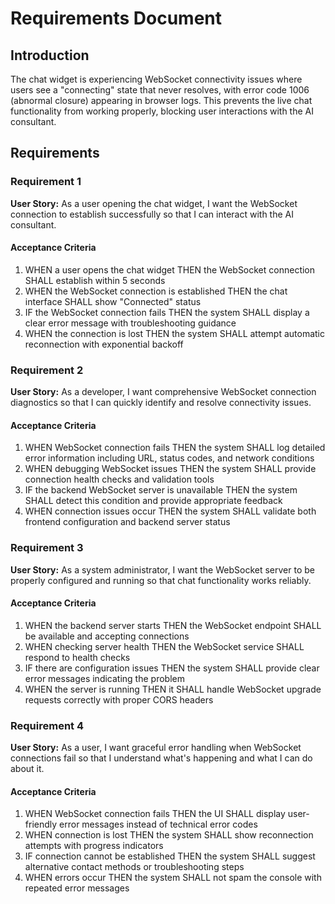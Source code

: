 # Requirements Document

## Introduction

The chat widget is experiencing WebSocket connectivity issues where users see a "connecting" state that never resolves, with error code 1006 (abnormal closure) appearing in browser logs. This prevents the live chat functionality from working properly, blocking user interactions with the AI consultant.

## Requirements

### Requirement 1

**User Story:** As a user opening the chat widget, I want the WebSocket connection to establish successfully so that I can interact with the AI consultant.

#### Acceptance Criteria

1. WHEN a user opens the chat widget THEN the WebSocket connection SHALL establish within 5 seconds
2. WHEN the WebSocket connection is established THEN the chat interface SHALL show "Connected" status
3. IF the WebSocket connection fails THEN the system SHALL display a clear error message with troubleshooting guidance
4. WHEN the connection is lost THEN the system SHALL attempt automatic reconnection with exponential backoff

### Requirement 2

**User Story:** As a developer, I want comprehensive WebSocket connection diagnostics so that I can quickly identify and resolve connectivity issues.

#### Acceptance Criteria

1. WHEN WebSocket connection fails THEN the system SHALL log detailed error information including URL, status codes, and network conditions
2. WHEN debugging WebSocket issues THEN the system SHALL provide connection health checks and validation tools
3. IF the backend WebSocket server is unavailable THEN the system SHALL detect this condition and provide appropriate feedback
4. WHEN connection issues occur THEN the system SHALL validate both frontend configuration and backend server status

### Requirement 3

**User Story:** As a system administrator, I want the WebSocket server to be properly configured and running so that chat functionality works reliably.

#### Acceptance Criteria

1. WHEN the backend server starts THEN the WebSocket endpoint SHALL be available and accepting connections
2. WHEN checking server health THEN the WebSocket service SHALL respond to health checks
3. IF there are configuration issues THEN the system SHALL provide clear error messages indicating the problem
4. WHEN the server is running THEN it SHALL handle WebSocket upgrade requests correctly with proper CORS headers

### Requirement 4

**User Story:** As a user, I want graceful error handling when WebSocket connections fail so that I understand what's happening and what I can do about it.

#### Acceptance Criteria

1. WHEN WebSocket connection fails THEN the UI SHALL display user-friendly error messages instead of technical error codes
2. WHEN connection is lost THEN the system SHALL show reconnection attempts with progress indicators
3. IF connection cannot be established THEN the system SHALL suggest alternative contact methods or troubleshooting steps
4. WHEN errors occur THEN the system SHALL not spam the console with repeated error messages